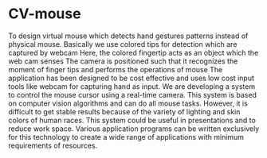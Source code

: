 # CV-mouse
 To design virtual mouse which detects  hand gestures patterns instead of physical mouse. Basically we use colored tips for detection which are captured by webcam Here, the colored fingertip acts as an object  which the web cam senses The camera is positioned such that it recognizes the  moment of finger tips and performs the operations of mouse The application has been designed to be cost effective and uses low cost input tools like webcam for capturing hand as input.
We are developing a system to control the mouse cursor using a  real-time camera. This system is based on computer vision algorithms and can do all  mouse tasks.
However, it is difficult to get stable results because of the variety of  lighting and skin colors of human races.
This system could be useful in presentations and to reduce work  space.
Various application programs can be written exclusively for this technology to create a wide range of applications with minimum requirements of resources.
